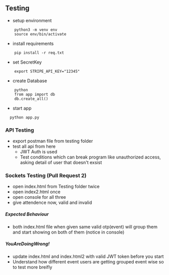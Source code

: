 ## Testing
- setup environment
```
    python3 -m venv env
    source env/bin/activate
```
- install requirements
```
    pip install -r req.txt
```
- set SecretKey
```
    export STRIPE_API_KEY="12345"
```
- create Database
```
    python
    from app import db
    db.create_all()
```
- start app
```
  python app.py
```

### API Testing
- export postman file from testing folder
- test all api from here
  - JWT Auth is used
  - Test conditions which can break program like unauthorized access, asking detail of user that doesn't exsist

### Sockets Testing (Pull Request 2)
- open index.html from Testing folder twice
- open index2.html once
- open console for all three
- give attendence now, valid and invalid
##### Expected Behaviour
- both index.html file when given same valid otp(event) will group them and start showing on both of them (notice in console)
##### YouAreDoingWrong!
- update index.html and index.html2 with valid JWT token before you start
- Understand how different event users are getting grouped event wise so to test more breifly